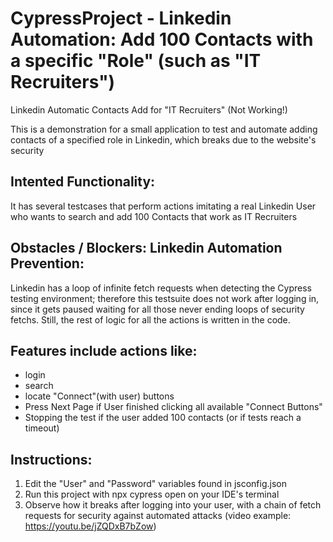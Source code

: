 # CypressProject - Linkedin Automation: Add 100 Contacts with a specific "Role" (such as "IT Recruiters")

 Linkedin Automatic Contacts Add for "IT Recruiters" (Not Working!)

This is a demonstration for a small application to test and automate adding contacts of a specified role in Linkedin, which breaks due to the website's security

##  Intented Functionality:
It has several testcases that perform actions imitating a real Linkedin User who wants to search and add 100 Contacts that work as IT Recruiters

## Obstacles / Blockers: Linkedin Automation Prevention:
Linkedin has a loop of infinite fetch requests when detecting the Cypress testing environment; therefore this testsuite does not work after logging in, since it gets paused waiting for all those never ending loops of security fetchs. Still, the rest of logic for all the actions is written in the code.
## Features include actions like: 
* login
* search
* locate "Connect"(with user) buttons
* Press Next Page if User finished clicking all available "Connect Buttons"
* Stopping the test if the user added 100 contacts (or if tests reach a timeout)

## Instructions:
1. Edit the "User" and "Password" variables found in jsconfig.json
2. Run this project with npx cypress open on your IDE's terminal
3. Observe how it breaks after logging into your user, with a chain of fetch requests for security against automated attacks (video example: https://youtu.be/jZQDxB7bZow) 
